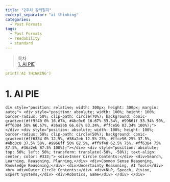 ```yaml
---
title: "2주차 강의일지"
excerpt_separator: "ai thinking"
categories:
  - Post Formats
tags:
  - Post Formats
  - readability
  - standard
---
```


> 목차  
> [1. AI PIE](#1-ai-pie)  


```yaml
print('AI THINKING')
```
  
# 1. AI PIE
```div style="position: relative; width: 300px; height: 300px; margin: auto;"> <div style="position: absolute; width: 100%; height: 100%; border-radius: 50%; clip-path: circle(70%); background: conic-gradient(#ff9f40 0% 16.67%, #4bc0c0 16.67% 33.34%, #9966ff 33.34% 50%, #ff6384 50% 66.67%, #36a2eb 66.67% 83.34%, #ffce56 83.34% 100%);"></div> <div style="position: absolute; width: 100%; height: 100%; border-radius: 50%; clip-path: circle(50%); background: conic-gradient(#ff6384 0% 12.5%, #36a2eb 12.5% 25%, #ffce56 25% 37.5%, #4bc0c0 37.5% 50%, #9966ff 50% 62.5%, #ff9f40 62.5% 75%, #ff6384 75% 87.5%, #36a2eb 87.5% 100%);"></div> <div style="position: absolute; top: 50%; left: 50%; transform: translate(-50%, -50%); text-align: center; color: #333;"> <div>Inner Circle Contents:</div> <div>Search, Learning, Reasoning, Planning,</div> <div>Common Sense Reasoning, Knowledge Reasoning,</div> <div>Uncertainty Reasoning, AI Tools</div> <br> <div>Outer Circle Contents:</div> <div>NLP, Speech, Vision, Expert Systems,</div> <div>Robotics, Game</div> </div> </div>```
